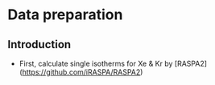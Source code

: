 # Data preparation

## Introduction

- First, calculate single isotherms for Xe & Kr by [RASPA2] (https://github.com/iRASPA/RASPA2)
